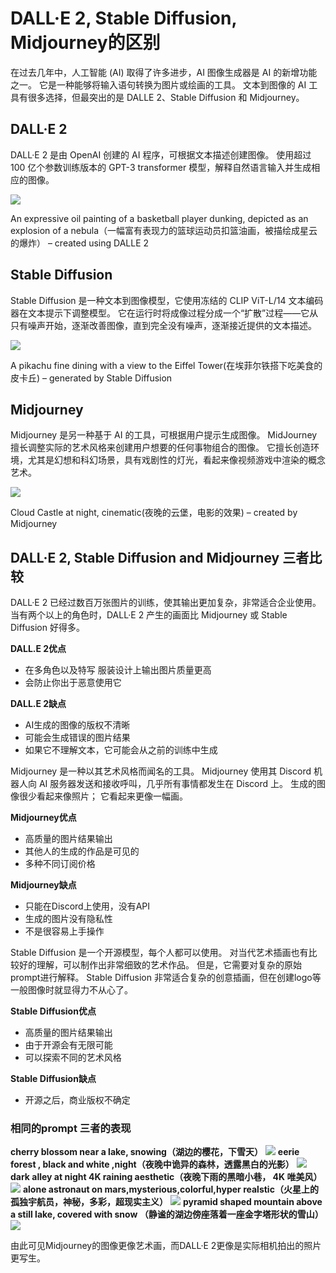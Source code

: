# DALL·E 2, Stable Diffusion, Midjourney的区别

在过去几年中，人工智能 (AI) 取得了许多进步，AI 图像生成器是 AI 的新增功能之一。 它是一种能够将输入语句转换为图片或绘画的工具。 文本到图像的 AI 工具有很多选择，但最突出的是 DALLE 2、Stable Diffusion 和 Midjourney。

## DALL·E 2

DALL·E 2 是由 OpenAI 创建的 AI 程序，可根据文本描述创建图像。 使用超过 100 亿个参数训练版本的 GPT-3 transformer 模型，解释自然语言输入并生成相应的图像。

![](./imgs/pasted%20image%200.png)

An expressive oil painting of a basketball player dunking, depicted as an explosion of a nebula（一幅富有表现力的篮球运动员扣篮油画，被描绘成星云的爆炸） – created using DALLE 2

## Stable Diffusion

Stable Diffusion 是一种文本到图像模型，它使用冻结的 CLIP ViT-L/14 文本编码器在文本提示下调整模型。 它在运行时将成像过程分成一个“扩散”过程——它从只有噪声开始，逐渐改善图像，直到完全没有噪声，逐渐接近提供的文本描述。

![](./imgs/pasted%20image%201.png)

A pikachu fine dining with a view to the Eiffel Tower(在埃菲尔铁搭下吃美食的皮卡丘) – generated by Stable Diffusion

## Midjourney

Midjourney 是另一种基于 AI 的工具，可根据用户提示生成图像。 MidJourney 擅长调整实际的艺术风格来创建用户想要的任何事物组合的图像。 它擅长创造环境，尤其是幻想和科幻场景，具有戏剧性的灯光，看起来像视频游戏中渲染的概念艺术。

![](./imgs/the_arrogant_one_cloud_castle_at_night_aesthetic_mysterious_4k_3fbb86f9-678c-4617-bc4a-f35476077f77.png)

Cloud Castle at night, cinematic(夜晚的云堡，电影的效果) – created by Midjourney

## DALL·E 2, Stable Diffusion and Midjourney 三者比较

DALL·E 2 已经过数百万张图片的训练，使其输出更加复杂，非常适合企业使用。 当有两个以上的角色时，DALL·E 2 产生的画面比 Midjourney 或 Stable Diffusion 好得多。

**DALL.E 2优点**
- 在多角色以及特写 服装设计上输出图片质量更高
- 会防止你出于恶意使用它

**DALL.E 2缺点**

- AI生成的图像的版权不清晰
- 可能会生成错误的图片结果
- 如果它不理解文本，它可能会从之前的训练中生成

Midjourney 是一种以其艺术风格而闻名的工具。 Midjourney 使用其 Discord 机器人向 AI 服务器发送和接收呼叫，几乎所有事情都发生在 Discord 上。 生成的图像很少看起来像照片； 它看起来更像一幅画。

**Midjourney优点**
- 高质量的图片结果输出
- 其他人的生成的作品是可见的
- 多种不同订阅价格

**Midjourney缺点**

- 只能在Discord上使用，没有API
- 生成的图片没有隐私性
- 不是很容易上手操作

Stable Diffusion 是一个开源模型，每个人都可以使用。 对当代艺术插画也有比较好的理解，可以制作出非常细致的艺术作品。 但是，它需要对复杂的原始prompt进行解释。 Stable Diffusion 非常适合复杂的创意插画，但在创建logo等一般图像时就显得力不从心了。

**Stable Diffusion优点**
- 高质量的图片结果输出
- 由于开源会有无限可能
- 可以探索不同的艺术风格
  
**Stable Diffusion缺点**

- 开源之后，商业版权不确定

### 相同的prompt 三者的表现

**cherry blossom near a lake, snowing（湖边的樱花，下雪天）**
![](./imgs/pasted%20image%202.png)
**eerie forest , black and white ,night（夜晚中诡异的森林，透露黑白的光影）**
![](./imgs/pasted%20image%203.png)
**dark alley at night 4K raining aesthetic（夜晚下雨的黑暗小巷， 4K 唯美风）**
![](./imgs/pasted%20image%204.png)
**alone astronaut on mars,mysterious,colorful,hyper realstic（火星上的孤独宇航员，神秘，多彩，超现实主义）**
![](./imgs/pasted%20image%205.png)
**pyramid shaped mountain above a still lake, covered  with snow （静谧的湖边傍座落着一座金字塔形状的雪山）** 
![](./imgs/pasted%20image%206.png)

由此可见Midjourney的图像更像艺术画，而DALL·E 2更像是实际相机拍出的照片更写生。


